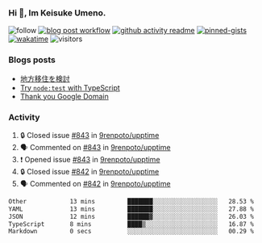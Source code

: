 ### Hi 👋, Im Keisuke Umeno.

<!--
**9renpoto/9renpoto** is a ✨ _special_ ✨ repository because its `README.md` (this file) appears on your GitHub profile.

Here are some ideas to get you started:

- 🔭 I’m currently working on ...
- 🌱 I’m currently learning ...
- 👯 I’m looking to collaborate on ...
- 🤔 I’m looking for help with ...
- 💬 Ask me about ...
- 📫 How to reach me: ...
- 😄 Pronouns: ...
- ⚡ Fun fact: ...
-->

![follow](https://img.shields.io/github/followers/9renpoto?label=Follow&style=social)
[![blog post workflow](https://github.com/9renpoto/9renpoto/actions/workflows/blog.yml/badge.svg)](https://github.com/9renpoto/9renpoto/actions/workflows/blog.yml)
[![github activity readme](https://github.com/9renpoto/9renpoto/actions/workflows/activity.yml/badge.svg)](https://github.com/9renpoto/9renpoto/actions/workflows/activity.yml)
[![pinned-gists](https://github.com/9renpoto/9renpoto/actions/workflows/pin-gist.yml/badge.svg)](https://github.com/9renpoto/9renpoto/actions/workflows/pin-gist.yml)
[![wakatime](https://github.com/9renpoto/9renpoto/actions/workflows/waka-readme-status.yml/badge.svg)](https://github.com/9renpoto/9renpoto/actions/workflows/waka-readme-status.yml)
![visitors](https://komarev.com/ghpvc/?username=9renpoto&label=Profile%20views&color=0e75b6&style=flat)

### Blogs posts

<!-- BLOG-POST-LIST:START -->
- [地方移住を検討](https://9renpoto.win/entry/2023/09/09/migration-plan)
- [Try `node:test` with TypeScript](https://9renpoto.win/entry/2023/07/23/node-test-runner)
- [Thank you Google Domain](https://9renpoto.win/entry/2023/07/08/new-domain)
<!-- BLOG-POST-LIST:END -->

### Activity

<!--START_SECTION:activity-->
1. 🔒 Closed issue [#843](https://github.com/9renpoto/upptime/issues/843) in [9renpoto/upptime](https://github.com/9renpoto/upptime)
2. 🗣 Commented on [#843](https://github.com/9renpoto/upptime/issues/843#issuecomment-1783838992) in [9renpoto/upptime](https://github.com/9renpoto/upptime)
3. ❗ Opened issue [#843](https://github.com/9renpoto/upptime/issues/843) in [9renpoto/upptime](https://github.com/9renpoto/upptime)
4. 🔒 Closed issue [#842](https://github.com/9renpoto/upptime/issues/842) in [9renpoto/upptime](https://github.com/9renpoto/upptime)
5. 🗣 Commented on [#842](https://github.com/9renpoto/upptime/issues/842#issuecomment-1783449972) in [9renpoto/upptime](https://github.com/9renpoto/upptime)
<!--END_SECTION:activity-->

<!--START_SECTION:waka-->

```txt
Other            13 mins         ███████░░░░░░░░░░░░░░░░░░   28.53 %
YAML             13 mins         ███████░░░░░░░░░░░░░░░░░░   27.88 %
JSON             12 mins         ██████▓░░░░░░░░░░░░░░░░░░   26.03 %
TypeScript       8 mins          ████▒░░░░░░░░░░░░░░░░░░░░   16.87 %
Markdown         0 secs          ░░░░░░░░░░░░░░░░░░░░░░░░░   00.29 %
```

<!--END_SECTION:waka-->

